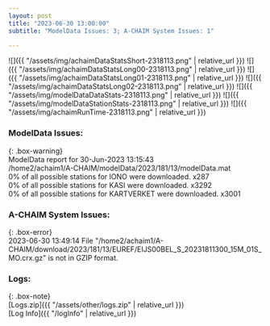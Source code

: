 ```yaml
---
layout: post
title: "2023-06-30 13:00:00"
subtitle: "ModelData Issues: 3; A-CHAIM System Issues: 1"

---
```


![]({{ "/assets/img/achaimDataStatsShort-2318113.png" | relative_url }})
![]({{ "/assets/img/achaimDataStatsLong00-2318113.png" | relative_url }})
![]({{ "/assets/img/achaimDataStatsLong01-2318113.png" | relative_url }})
![]({{ "/assets/img/achaimDataStatsLong02-2318113.png" | relative_url }})
![]({{ "/assets/img/modelDataDataStats-2318113.png" | relative_url }})
![]({{ "/assets/img/modelDataStationStats-2318113.png" | relative_url }})
![]({{ "/assets/img/achaimRunTime-2318113.png" | relative_url }})


### ModelData Issues:  
  
{: .box-warning}  
 ModelData report for 30-Jun-2023 13:15:43   
 /home2/achaim1/A-CHAIM/modelData/2023/181/13/modelData.mat   
 0% of all possible stations for IONO were downloaded. x287   
 0% of all possible stations for KASI were downloaded. x3292   
 0% of all possible stations for KARTVERKET were downloaded. x3001   
  
### A-CHAIM System Issues:  
  
{: .box-error}  
2023-06-30 13:49:14 File "/home2/achaim1/A-CHAIM/download/2023/181/13/EUREF/EIJS00BEL_S_20231811300_15M_01S_MO.crx.gz" is not in GZIP format.  

### Logs:  
  
{: .box-note}  
[Logs.zip]({{ "/assets/other/logs.zip" | relative_url }})  
[Log Info]({{ "/logInfo" | relative_url }})  

